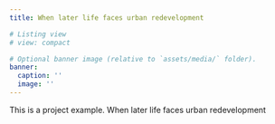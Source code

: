 ```yaml
---
title: When later life faces urban redevelopment

# Listing view
# view: compact

# Optional banner image (relative to `assets/media/` folder).
banner:
  caption: ''
  image: ''
---
```


This is a project example. When later life faces urban redevelopment